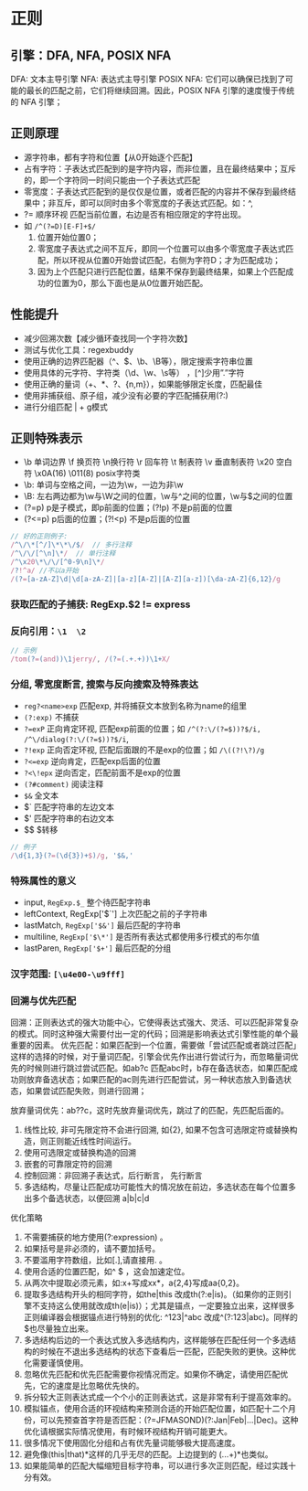 # 正则

## 引擎：DFA, NFA, POSIX NFA

DFA: 文本主导引擎
NFA: 表达式主导引擎
POSIX NFA: 它们可以确保已找到了可能的最长的匹配之前，它们将继续回溯。因此，POSIX NFA 引擎的速度慢于传统的 NFA 引擎；

## 正则原理

- 源字符串，都有字符和位置【从0开始逐个匹配】
- 占有字符：子表达式匹配到的是字符内容，而非位置，且在最终结果中；互斥的，即一个字符同一时间只能由一个子表达式匹配
- 零宽度：子表达式匹配到的是仅仅是位置，或者匹配的内容并不保存到最终结果中；非互斥，即可以同时由多个零宽度的子表达式匹配。如：^,
- ?= 顺序环视 匹配当前位置，右边是否有相应限定的字符出现。
- 如 `/^(?=D)[E-F]+$/`
  1. 位置开始位置0；
  2. 零宽度子表达式之间不互斥，即同一个位置可以由多个零宽度子表达式匹配，所以环视从位置0开始尝试匹配，右侧为字符D；才为匹配成功；
  3. 因为上个匹配只进行匹配位置，结果不保存到最终结果，如果上个匹配成功的位置为0，那么下面也是从0位置开始匹配。

## 性能提升

- 减少回溯次数【减少循环查找同一个字符次数】
- 测试与优化工具：regexbuddy
- 使用正确的边界匹配器（^、$、\b、\B等），限定搜索字符串位置
- 使用具体的元字符、字符类（\d、\w、\s等） ，[^]少用”.”字符
- 使用正确的量词（+、\*、?、{n,m}），如果能够限定长度，匹配最佳
- 使用非捕获组、原子组，减少没有必要的字匹配捕获用(?:)
- 进行分组匹配 | + g模式

## 正则特殊表示

- \b 单词边界 \f 换页符  \n换行符  \r 回车符 \t 制表符 \v 垂直制表符  \x20 空白符  \x0A(16)  \011(8)  posix字符类
- \b: 单词与空格之间，一边为\w，一边为非\w
- \B: 左右两边都为\w与\W之间的位置，\w与^之间的位置，\w与$之间的位置
- (?=p) p是子模式，即p前面的位置；(?!p) 不是p前面的位置
- (?<=p) p后面的位置；(?!<p) 不是p后面的位置

```js
// 好的正则例子:
/^\/\*[^/]\*\*\/$/  // 多行注释
/^\/\/[^\n]\*/  // 单行注释
/^\x20\*\/\/[^0-9\n]\*/
/?!^a/ //不以a开始
/(?=[a-zA-Z]\d|\d[a-zA-Z]|[a-z][A-Z]|[A-Z][a-z])[\da-zA-Z]{6,12}/g
```

### 获取匹配的子捕获: RegExp.$2 != express

### 反向引用：`\1  \2`

```js
// 示例
/tom(?=(and))\1jerry/, /(?=(.+.+))\1+X/
```

### 分组, 零宽度断言, 搜索与反向搜索及特殊表达

- `reg?<name>exp` 匹配exp, 并将捕获文本放到名称为name的组里
- `(?:exp)` 不捕获
- `?=exP` 正向肯定环视, 匹配exp前面的位置；如 `/^(?:\/(?=$))?$/i, /^\/dialog(?:\/(?=$))?$/i`,
- `?!exp` 正向否定环视, 匹配后面跟的不是exp的位置；如 `/\((?!\?)/g`
- `?<=exp` 逆向肯定，匹配exp后面的位置
- `?<\!epx` 逆向否定，匹配前面不是exp的位置
- `(?#comment)` 阅读注释
- `$&` 全文本
- $\` 匹配字符串的左边文本
- $' 匹配字符串的右边文本
- $$  $转移


```js
// 例子
/\d{1,3}(?=(\d{3})+$)/g, '$&,'
```


### 特殊属性的意义

- input, `RegExp.$_` 整个待匹配字符串
- leftContext, RegExp['$\`'] 上次匹配之前的子字符串
- lastMatch, `RegExp['$&']` 最后匹配的字符串
- multiline, `RegExp['$\*']` 是否所有表达式都使用多行模式的布尔值
- lastParen, `RegExp['$+']` 最后匹配的分组

### 汉字范围: `[\u4e00-\u9fff]`


### 回溯与优先匹配

回溯：正则表达式的强大功能中心，它使得表达式强大、灵活、可以匹配非常复杂的模式。同时这种强大需要付出一定的代码；回溯是影响表达式引擎性能的单个最重要的因素。
优先匹配：如果匹配到一个位置，需要做「尝试匹配或者跳过匹配」这样的选择的时候，对于量词匹配，引擎会优先作出进行尝试行为，而忽略量词优先的时候则进行跳过尝试匹配。如ab?c 匹配abc时，b存在备选状态，如果匹配成功则放弃备选状态；如果匹配的ac则先进行匹配尝试，另一种状态放入到备选状态，如果尝试匹配失败，则进行回溯；

放弃量词优先：ab??c，这时先放弃量词优先，跳过了的匹配，先匹配后面的。

1. 线性比较, 非可先限定符不会进行回溯, 如{2}, 如果不包含可选限定符或替换构造，则正则能近线性时间运行。
2. 使用可选限定或替换构造的回溯
3. 嵌套的可靠限定符的回溯
4. 控制回溯：非回溯子表达式，后行断言， 先行断言
5. 多选结构，尽量让匹配成功可能性大的情况放在前边，多选状态在每个位置多出多个备选状态，以便回溯  a|b|c|d

优化策略

1. 不需要捕获的地方使用(?:expression) 。
2. 如果括号是非必须的，请不要加括号。
3. 不要滥用字符数组，比如[.],请直接用\. 。
4. 使用合适的位置匹配，如^ $ ，这会加速定位。
5. 从两次中提取必须元素，如:x+写成xx*，a{2,4}写成aa{0,2}。
6. 提取多选结构开头的相同字符，如the|this 改成th(?:e|is)。（如果你的正则引擎不支持这么使用就改成th(e|is)）；尤其是锚点，一定要独立出来，这样很多正则编译器会根据锚点进行特别的优化: ^123|^abc 改成^(?:123|abc)。同样的$也尽量独立出来。
7. 多选结构后边的一个表达式放入多选结构内，这样能够在匹配任何一个多选结构的时候在不退出多选结构的状态下查看后一匹配，匹配失败的更快。这种优化需要谨慎使用。
8. 忽略优先匹配和优先匹配需要你视情况而定。如果你不确定，请使用匹配优先，它的速度是比忽略优先快的。
9. 拆分较大正则表达式成一个个小的正则表达式，这是非常有利于提高效率的。
10. 模拟锚点，使用合适的环视结构来预测合适的开始匹配位置，如匹配十二个月份，可以先预查首字符是否匹配：(?=JFMASOND)(?:Jan|Feb|...|Dec)。这种优化请根据实际情况使用，有时候环视结构开销可能更大。
11. 很多情况下使用固化分组和占有优先量词能够极大提高速度。
12. 避免像(this|that)*这样的几乎无尽的匹配。上边提到的 (...+)*也类似。
13. 如果能简单的匹配大幅缩短目标字符串，可以进行多次正则匹配，经过实践十分有效。
